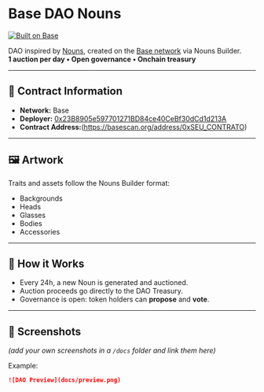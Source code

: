 # Base DAO Nouns

[![Built on Base](https://img.shields.io/badge/Built%20on-Base-blue)](https://base.org)

DAO inspired by [Nouns](https://nouns.wtf), created on the [Base network](https://base.org) via Nouns Builder.  
**1 auction per day • Open governance • Onchain treasury**

---

## 📜 Contract Information
- **Network:** Base  
- **Deployer:** [0x23B8905e597701271BD84ce40CeBf30dCd1d213A](https://basescan.org/address/0x23B8905e597701271BD84ce40CeBf30dCd1d213A)  
- **Contract Address:**(https://basescan.org/address/0xSEU_CONTRATO)  

---

## 🖼️ Artwork
Traits and assets follow the Nouns Builder format:
- Backgrounds  
- Heads  
- Glasses  
- Bodies  
- Accessories  

---

## 🚀 How it Works
- Every 24h, a new Noun is generated and auctioned.  
- Auction proceeds go directly to the DAO Treasury.  
- Governance is open: token holders can **propose** and **vote**.  

---

## 📸 Screenshots
*(add your own screenshots in a `/docs` folder and link them here)*  

Example:  
```markdown
![DAO Preview](docs/preview.png)
